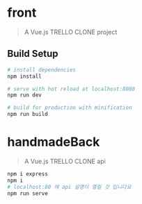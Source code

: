 # front

> A Vue.js TRELLO CLONE project

## Build Setup

``` bash
# install dependencies
npm install

# serve with hot reload at localhost:8080
npm run dev

# build for production with minification
npm run build
```
# handmadeBack

> A Vue.js TRELLO CLONE api

```bash
npm i express
npm i
# localhost:80 에 api 설명이 열릴 것 입니다요
npm run serve
```
